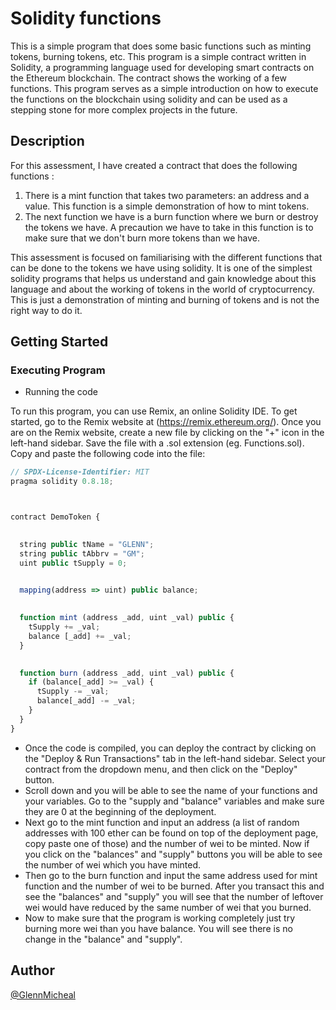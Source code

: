 # Solidity functions

This is a simple program that does some basic functions such as minting tokens, burning tokens, etc. This program is a simple contract written in Solidity, a programming language used for developing smart contracts on the Ethereum blockchain. The contract shows the working of a few functions. This program serves as a simple introduction on how to execute the functions on the blockchain using solidity and can be used as a stepping stone for more complex projects in the future.

## Description

For this assessment, I have created a contract that does the following functions :

1. There is a mint function that takes two parameters: an address and a value. This function is a simple demonstration of how to mint tokens.
2. The next function we have is a burn function where we burn or destroy the tokens we have. A precaution we have to take in this function is to make sure that we 
   don't burn more tokens than we have.
   
This assessment is focused on familiarising with the different functions that can be done to the tokens we have using solidity. It is one of the simplest solidity programs that helps us understand and gain knowledge about this language and about the working of tokens in the world of cryptocurrency. This is just a demonstration of minting and burning of tokens and is not the right way to do it.

## Getting Started

### Executing Program
* Running the code
  
To run this program, you can use Remix, an online Solidity IDE. To get started, go to the Remix website at (https://remix.ethereum.org/). Once you are on the Remix website, create a new file by clicking on the "+" icon in the left-hand sidebar. Save the file with a .sol extension (eg. Functions.sol). Copy and paste the following code into the file:
```javascript
// SPDX-License-Identifier: MIT
pragma solidity 0.8.18;



contract DemoToken {

    
  string public tName = "GLENN";
  string public tAbbrv = "GM";
  uint public tSupply = 0;

   
  mapping(address => uint) public balance;

  
  function mint (address _add, uint _val) public {
    tSupply += _val;
    balance [_add] += _val;
  }  

    
  function burn (address _add, uint _val) public {
    if (balance[_add] >= _val) {
      tSupply -= _val;
      balance[_add] -= _val;
    }  
  }  
}

```

* Once the code is compiled, you can deploy the contract by clicking on the "Deploy & Run Transactions" tab in the left-hand sidebar. Select your contract from the dropdown menu, and then click on the "Deploy" button.
* Scroll down and you will be able to see the name of your functions and your variables. Go to the "supply and "balance" variables and make sure they are 0 at the beginning of the deployment.
* Next go to the mint function and input an address (a list of random addresses with 100 ether can be found on top of the deployment page, copy paste one of those) and the number of wei to be minted. Now if you click on the "balances" and "supply" buttons you will be able to see the number of wei which you have minted.
* Then go to the burn function and input the same address used for mint function and the number of wei to be burned. After you transact this and see the "balances" and "supply" you will see that the number of leftover wei would have reduced by the same number of wei that you burned.
* Now to make sure that the program is working completely just try burning more wei than you have balance. You will see there is no change in the "balance" and "supply".

## Author

[@GlennMicheal](https://github.com/fortune-rider)
